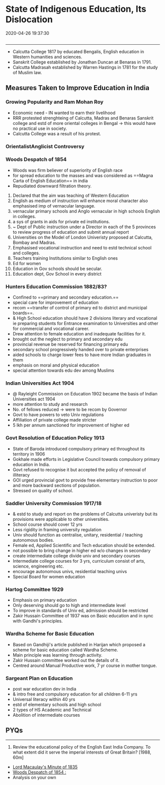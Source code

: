 # State of Indigenous Education, Its Dislocation

2020-04-26 19:37:30

```toc
```

---

- Calcutta College 1817 by educated Bengalis, English education in Western humanities and sciences.
- Sanskrit College established by Jonathan Duncan at Benaras in 1791.
- Calcutta Madrasah established by Warren Hastings in 1781 for the study of Muslim law.

## Measures Taken to Improve Education in India

### Growing Popularity and Ram Mohan Roy

- Economic need - IN wanted to earn their livelihood
- RRR protested strenghteing of Calcutta, Madras and Benaras Sanskrit college and estd of more oriental colleges in Bengal -> this would have no practical use in society.
- Calcutta College was a result of his protest.

### OrientalistAnglicist Controversy

### Woods Despatch of 1854

- Woods was firm believer of superiority of English race
- for spread education to the masses and was considered as ==Magna Carta of English Education== in india
- Repudiated downward filtration theory.
1. Declared that the aim was teaching of Western Education
2. English as medium of instruction will enhance moral character also emphasised imp of vernacular language.
3. vernacular primary schools and Anglo vernacular in high schools English in colleges.
4. a sys of grants in aids for private ed institutions.
5. ~ Dept of Public instruction under a Director in each of the 5 provinces to review progress of education and submit annual report
6. Universities on the Model of London Univeristy proposed at Calcutta, Bombay and Madras.
7. Emphasised vocational instruction and need to estd technical school and colleges.
8. Teachers training Institutions similar to English ones
9. Ed for women
10. Education in Gov schools should be secular.
11. Education dept, Gov School in every district

### Hunters Education Commission 1882/83?

- Confined to ==primary and secondary education.==
- special care for improvement of education
- recom ==transfer of control of primary ed to district and municipal boards==.
- & High School education should have 2 divisions literary and vocational ie preparing students for Entrance examination to Universities and other for commercial and vocational career.
- Drew attention to female education and inadequate facilities for it.
- brought out the neglect to primary and secondary edu
- provincial revenue be reserved for financing primary edu
- secondary school progressively handed over to private enterprises
- aided schools to charge lower fees to have more Indian graduates in them
- emphasis on moral and physical education
- special attention towards edu dev among Muslims

### Indian Universities Act 1904

- @ Rayleight Commission on Education 1902 became the basis of Indian Universities act 1904
- more attention to study and research
- No. of fellows reduced -> were to be recom by Governor
- Govt to have powers to veto Univ regulations
- Affiliation of private college made stricter
- 5 lkh per annum sanctioned for improvement of higher ed

### Govt Resolution of Education Policy 1913

- State of Baroda introduced compulsory primary ed throughout its territory in 1906
- Gokhale made efforts in Legislative Council towards compulsory primary education in India.
- Govt refused to recognise it but accepted the policy of removal of illiteracy
- GOI urged provincial govt to provide free elementary instruction to poor and more backward sections of population.
- Stressed on quality of school.

### Saddler University Commission 1917/18

- & estd to study and report on the problems of Calcutta univeristy but its provisions were applicable to other universities.
- School course should cover 12 yrs
- Less rigidity in framing university regulation
- Univ should function as centralise, unitary, residential / teaching autonomous bodies.
- Female ed, Applied Scientific and Tech education should be extended.
- not possible to bring change in higher ed w/o changes in secondary
- create intermediate college divide univ and secondary courses
- Intermediate college courses for 3 yrs, curriculum consist of arts, science, engineering etc.
- encourage autonomous univs, residential teaching univs
- Special Board for women education

### Hartog Committee 1929

- Emphasis on primary education
- Only deserving should go to high and intermediate level
- To improve in standards of Univ ed, admission should be restricted
- Zakir Hussain Committee of 1937 was on Basic education and in sync with Gandhi's principles.

### Wardha Scheme for Basic Education

- Based on Gandhiji's article published in Harijan which proposed a scheme for basic education called Wardha Scheme.
- Main principle was learning through activity.
- Zakir Hussain committee worked out the details of it.
- Centred around Manual Productive work, 7 yr course in mother tongue.

### Sargeant Plan on Education

- post war education dev in India
- & intro free and compulsory education for all children 6-11 yrs
- Universal literacy within 40 yrs
- estd of elementary schools and high school
- 2 types of HS Academic and Technical
- Abolition of intermediate courses

## PYQs

---

1. Review the educational policy of the English East India Company. To what extent did it serve the imperial interests of Great Britain? [1988, 60m]
- [Lord Macaulay's Minute of 1835](onenote:[[Orientalist]]%20Anglicist%20Controversy&section-id={B79FD829-FA0F-426F-B425-A852F19A4727}&page-id={3CCDEF23-4F1B-474E-B656-7FA1CD662E8B}&object-id={FF5936DA-C7FC-4393-A610-37D57759FC25}&13&base-path=https://d.docs.live.net/bbc8be5bd337910c/Documents/History%20Optional/Modern%20History/Part%20I/Social%5eJ%20Cultural%20Dev.one)
- [Woods Despatch of 1854 :](onenote:[[State]]%20of%20Indigenous%20education,%20its%20dislocation&section-id={B79FD829-FA0F-426F-B425-A852F19A4727}&page-id={247D9D87-0A28-4A98-9466-A635F2F62335}&object-id={5A06EBD3-E4B7-417C-94AA-090C1EDFCF97}&37&base-path=https://d.docs.live.net/bbc8be5bd337910c/Documents/History%20Optional/Modern%20History/Part%20I/Social%5eJ%20Cultural%20Dev.one)
- Analysis on your own
